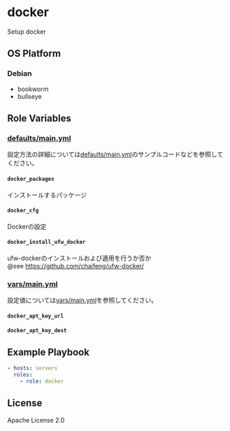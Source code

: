 docker
=================

Setup docker

OS Platform
-----------------

### Debian

- bookworm
- bullseye

Role Variables
--------------

### [defaults/main.yml](defaults/main.yml)

設定方法の詳細については[defaults/main.yml](defaults/main.yml)のサンプルコードなどを参照してください。

#### `docker_packages`

インストールするパッケージ

#### `docker_cfg`

Dockerの設定

#### `docker_install_ufw_docker`

ufw-dockerのインストールおよび適用を行うか否か  
@see https://github.com/chaifeng/ufw-docker/

### [vars/main.yml](vars/main.yml)

設定値については[vars/main.yml](vars/main.yml)を参照してください。

#### `docker_apt_key_url`

#### `docker_apt_key_dest`

Example Playbook
--------------

```yaml
- hosts: servers
  roles:
    - role: docker
```

License
--------------

Apache License 2.0
